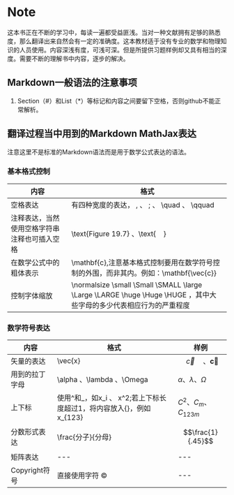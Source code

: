 # Note
这本书正在不断的学习中，每读一遍都受益匪浅。当对一种文献拥有足够的熟悉度，那么翻译出来自然会有一定的准确度。这本教材适于没有专业的数学和物理知识的人员使用。内容深浅有度，可浅可深。但是所提供习题样例却又具有相当的深度。需要不断的理解书中内容，逐步的解决。

## Markdown一般语法的注意事项
1. Section（#）和List（*）等标记和内容之间要留下空格，否则github不能正常解析。

## 翻译过程当中用到的Markdown MathJax表达
注意这里不是标准的Markdown语法而是用于数学公式表达的语法。

### 基本格式控制

| 内容 | 格式 |
| --- | --- |
| 空格表达 |有四种宽度的表达， \, 、 \; 、 \quad 、 \qquad |
| 注释表达，当然使用空格字符串注释也可插入空格 | \text{Figure 19.7} 、\text{    } |
| 在数学公式中的粗体表示 | \mathbf{c},注意基本格式控制要用在数学符号控制的外围，而非其内。例如：\\mathbf{\vec{c}} |
| 控制字体缩放 | \normalsize \small \Small \SMALL \large \Large \LARGE \huge \Huge \HUGE ，其中大些字母的多少代表相应行为的严重程度|


### 数学符号表达

| 内容 | 格式 |  样例  |
| --- | --- | --- |
| 矢量的表达 | \vec{x} |  $\quad \vec{c} \quad 、 \mathbf{\vec{c}}$  |
| 用到的拉丁字母 | \alpha 、\lambda 、\Omega | $\alpha 、 \lambda 、 \Omega$ |
| 上下标 | 使用\^和\_，如x\_i 、 x\^2;若上下标长度超过1，将内容放入{}，例如 x_{123} | $C^2 、 C_m 、 C_{123m}$  |
| 分数形式表达 | \frac{分子}{分母} | $$\frac{1}{.45}$$ |
| 矩阵表达 | --- | --- |
| Copyright符号 | 直接使用字符 ©️ | --- |









